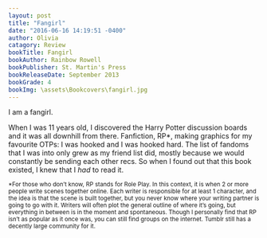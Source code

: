 ```yaml
---
layout: post
title: "Fangirl"
date: "2016-06-16 14:19:51 -0400"
author: Olivia
catagory: Review
bookTitle: Fangirl
bookAuthor: Rainbow Rowell
bookPublisher: St. Martin's Press
bookReleaseDate: September 2013
bookGrade: 4
bookImg: \assets\Bookcovers\fangirl.jpg
---
```


I am a fangirl.

When I was 11 years old, I discovered the Harry Potter discussion boards and it was all downhill from there. Fanfiction, RP&#42;, making graphics for my favourite OTPs: I was hooked and I was hooked hard. The list of fandoms that I was into only grew as my friend list did, mostly because we would constantly be sending each other recs. So when I found out that this book existed, I knew that I *had* to read it.

<!--more-->


<sup>&#42;For those who don’t know, RP stands for Role Play. In this context, it is when 2 or more people write scenes together online. Each writer is responsible for at least 1 character, and the idea is that the scene is built together, but you never know where your writing partner is going to go with it. Writers will often plot the general outline of where it’s going, but everything in between is in the moment and spontaneous. Though I personally find that RP isn’t as popular as it once was, you can still find groups on the internet. Tumblr still has a decently large community for it.</sup>
